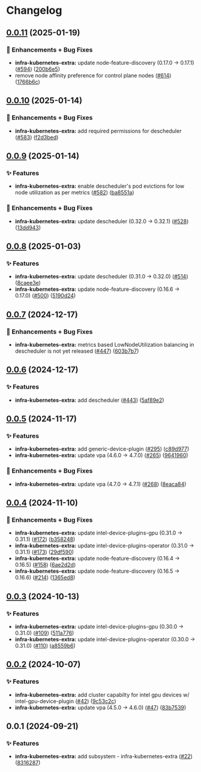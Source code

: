 # Changelog

## [0.0.11](https://github.com/ppat/homelab-ops-kubernetes-apps/compare/infra-kubernetes-extra-v0.0.10...infra-kubernetes-extra-v0.0.11) (2025-01-19)


### 🚀 Enhancements + Bug Fixes

* **infra-kubernetes-extra:** update node-feature-discovery (0.17.0 -&gt; 0.17.1) ([#594](https://github.com/ppat/homelab-ops-kubernetes-apps/issues/594)) ([200b6e5](https://github.com/ppat/homelab-ops-kubernetes-apps/commit/200b6e55ed6d1f9ca2f91ae75b87bc58b6e438df))
* remove node affinity preference for control plane nodes ([#614](https://github.com/ppat/homelab-ops-kubernetes-apps/issues/614)) ([1766b6c](https://github.com/ppat/homelab-ops-kubernetes-apps/commit/1766b6c5019b6faa22e29c77e44b29153318d60b))

## [0.0.10](https://github.com/ppat/homelab-ops-kubernetes-apps/compare/infra-kubernetes-extra-v0.0.9...infra-kubernetes-extra-v0.0.10) (2025-01-14)


### 🚀 Enhancements + Bug Fixes

* **infra-kubernetes-extra:** add required permissions for descheduler ([#583](https://github.com/ppat/homelab-ops-kubernetes-apps/issues/583)) ([f2d3bed](https://github.com/ppat/homelab-ops-kubernetes-apps/commit/f2d3beda5f97c4fd7dfbba23ddcc50feec5c56f8))

## [0.0.9](https://github.com/ppat/homelab-ops-kubernetes-apps/compare/infra-kubernetes-extra-v0.0.8...infra-kubernetes-extra-v0.0.9) (2025-01-14)


### ✨ Features

* **infra-kubernetes-extra:** enable descheduler's pod evictions for low node utilization as per metrics ([#582](https://github.com/ppat/homelab-ops-kubernetes-apps/issues/582)) ([ba8551a](https://github.com/ppat/homelab-ops-kubernetes-apps/commit/ba8551a472f37d3a6c56af6b9be76b304641621d))


### 🚀 Enhancements + Bug Fixes

* **infra-kubernetes-extra:** update descheduler (0.32.0 -&gt; 0.32.1) ([#528](https://github.com/ppat/homelab-ops-kubernetes-apps/issues/528)) ([13dd943](https://github.com/ppat/homelab-ops-kubernetes-apps/commit/13dd94365d7f0dde815595ff4534199bc8c17262))

## [0.0.8](https://github.com/ppat/homelab-ops-kubernetes-apps/compare/infra-kubernetes-extra-v0.0.7...infra-kubernetes-extra-v0.0.8) (2025-01-03)


### ✨ Features

* **infra-kubernetes-extra:** update descheduler (0.31.0 -&gt; 0.32.0) ([#514](https://github.com/ppat/homelab-ops-kubernetes-apps/issues/514)) ([8caee3e](https://github.com/ppat/homelab-ops-kubernetes-apps/commit/8caee3e7dad8f5937467cb5622c73aa07120cc9e))
* **infra-kubernetes-extra:** update node-feature-discovery (0.16.6 -&gt; 0.17.0) ([#500](https://github.com/ppat/homelab-ops-kubernetes-apps/issues/500)) ([5190d24](https://github.com/ppat/homelab-ops-kubernetes-apps/commit/5190d249f802edb019a9fb5d8682fd93b9b87818))

## [0.0.7](https://github.com/ppat/homelab-ops-kubernetes-apps/compare/infra-kubernetes-extra-v0.0.6...infra-kubernetes-extra-v0.0.7) (2024-12-17)


### 🚀 Enhancements + Bug Fixes

* **infra-kubernetes-extra:** metrics based LowNodeUtilization balancing in descheduler is not yet released ([#447](https://github.com/ppat/homelab-ops-kubernetes-apps/issues/447)) ([603b7b7](https://github.com/ppat/homelab-ops-kubernetes-apps/commit/603b7b734bf78f93b9cbed633954669af478bfc6))

## [0.0.6](https://github.com/ppat/homelab-ops-kubernetes-apps/compare/infra-kubernetes-extra-v0.0.5...infra-kubernetes-extra-v0.0.6) (2024-12-17)


### ✨ Features

* **infra-kubernetes-extra:** add descheduler ([#443](https://github.com/ppat/homelab-ops-kubernetes-apps/issues/443)) ([5af89e2](https://github.com/ppat/homelab-ops-kubernetes-apps/commit/5af89e21cfd8865f598cceb3c0bf03bdf502729a))

## [0.0.5](https://github.com/ppat/homelab-ops-kubernetes-apps/compare/infra-kubernetes-extra-v0.0.4...infra-kubernetes-extra-v0.0.5) (2024-11-17)


### ✨ Features

* **infra-kubernetes-extra:** add generic-device-plugin ([#295](https://github.com/ppat/homelab-ops-kubernetes-apps/issues/295)) ([c89d977](https://github.com/ppat/homelab-ops-kubernetes-apps/commit/c89d977f8140b1dbacc0a364cbb620cc85914fb9))
* **infra-kubernetes-extra:** update vpa (4.6.0 -&gt; 4.7.0) ([#265](https://github.com/ppat/homelab-ops-kubernetes-apps/issues/265)) ([9641960](https://github.com/ppat/homelab-ops-kubernetes-apps/commit/9641960b26453448e13095aec32f560c137ff409))


### 🚀 Enhancements + Bug Fixes

* **infra-kubernetes-extra:** update vpa (4.7.0 -&gt; 4.7.1) ([#268](https://github.com/ppat/homelab-ops-kubernetes-apps/issues/268)) ([8eaca84](https://github.com/ppat/homelab-ops-kubernetes-apps/commit/8eaca841b3f3644ad514f50f90d95321598a14a1))

## [0.0.4](https://github.com/ppat/homelab-ops-kubernetes-apps/compare/infra-kubernetes-extra-v0.0.3...infra-kubernetes-extra-v0.0.4) (2024-11-10)


### 🚀 Enhancements + Bug Fixes

* **infra-kubernetes-extra:** update intel-device-plugins-gpu (0.31.0 -&gt; 0.31.1) ([#172](https://github.com/ppat/homelab-ops-kubernetes-apps/issues/172)) ([b358248](https://github.com/ppat/homelab-ops-kubernetes-apps/commit/b358248e4929fd96bafda79dce30b3c75d53bd49))
* **infra-kubernetes-extra:** update intel-device-plugins-operator (0.31.0 -&gt; 0.31.1) ([#173](https://github.com/ppat/homelab-ops-kubernetes-apps/issues/173)) ([29df590](https://github.com/ppat/homelab-ops-kubernetes-apps/commit/29df590798f1925e292de75a61de174d85d1e960))
* **infra-kubernetes-extra:** update node-feature-discovery (0.16.4 -&gt; 0.16.5) ([#158](https://github.com/ppat/homelab-ops-kubernetes-apps/issues/158)) ([6ae2d2d](https://github.com/ppat/homelab-ops-kubernetes-apps/commit/6ae2d2d456d0d12c65099403855bd130179f7373))
* **infra-kubernetes-extra:** update node-feature-discovery (0.16.5 -&gt; 0.16.6) ([#214](https://github.com/ppat/homelab-ops-kubernetes-apps/issues/214)) ([1365ed8](https://github.com/ppat/homelab-ops-kubernetes-apps/commit/1365ed80f74f4ede2178d7bcf709a5bf6baa3c37))

## [0.0.3](https://github.com/ppat/homelab-ops-kubernetes-apps/compare/infra-kubernetes-extra-v0.0.2...infra-kubernetes-extra-v0.0.3) (2024-10-13)


### ✨ Features

* **infra-kubernetes-extra:** update intel-device-plugins-gpu (0.30.0 -&gt; 0.31.0) ([#109](https://github.com/ppat/homelab-ops-kubernetes-apps/issues/109)) ([511a776](https://github.com/ppat/homelab-ops-kubernetes-apps/commit/511a776d41fb1143b4b953aba229226ed6978147))
* **infra-kubernetes-extra:** update intel-device-plugins-operator (0.30.0 -&gt; 0.31.0) ([#110](https://github.com/ppat/homelab-ops-kubernetes-apps/issues/110)) ([a8559b6](https://github.com/ppat/homelab-ops-kubernetes-apps/commit/a8559b66421b9c5767bbfad620a6816921c55323))

## [0.0.2](https://github.com/ppat/homelab-ops-kubernetes-apps/compare/infra-kubernetes-extra-v0.0.1...infra-kubernetes-extra-v0.0.2) (2024-10-07)


### ✨ Features

* **infra-kubernetes-extra:** add cluster capabilty for intel gpu devices w/ intel-gpu-device-plugin ([#42](https://github.com/ppat/homelab-ops-kubernetes-apps/issues/42)) ([9c53c2c](https://github.com/ppat/homelab-ops-kubernetes-apps/commit/9c53c2c89f3f130118765dcc3620cbc10cfcf2a9))
* **infra-kubernetes-extra:** update vpa (4.5.0 -&gt; 4.6.0) ([#47](https://github.com/ppat/homelab-ops-kubernetes-apps/issues/47)) ([83b7539](https://github.com/ppat/homelab-ops-kubernetes-apps/commit/83b7539151571d2a3c42b809655757c76b7f7b81))

## 0.0.1 (2024-09-21)


### ✨ Features

* **infra-kubernetes-extra:** add subsystem - infra-kubernetes-extra ([#22](https://github.com/ppat/homelab-ops-kubernetes-apps/issues/22)) ([8316287](https://github.com/ppat/homelab-ops-kubernetes-apps/commit/8316287cfab78c574d3c64c3be6ef7b64bf5f9df))
